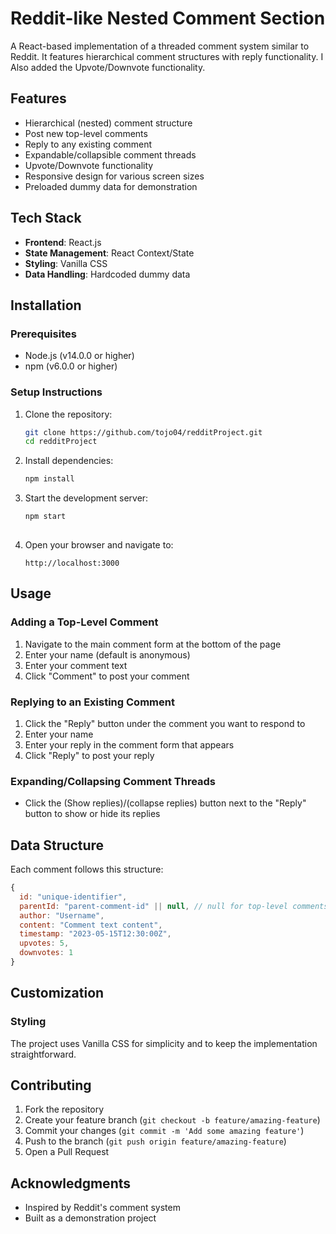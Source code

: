 # Reddit-like Nested Comment Section

A React-based implementation of a threaded comment system similar to Reddit. It features  hierarchical comment structures with reply functionality. I Also added the Upvote/Downvote
functionality.

## Features

- Hierarchical (nested) comment structure
- Post new top-level comments
- Reply to any existing comment
- Expandable/collapsible comment threads
- Upvote/Downvote functionality
- Responsive design for various screen sizes
- Preloaded dummy data for demonstration


## Tech Stack

- **Frontend**: React.js
- **State Management**: React Context/State
- **Styling**: Vanilla CSS
- **Data Handling**: Hardcoded dummy data

## Installation

### Prerequisites

- Node.js (v14.0.0 or higher)
- npm (v6.0.0 or higher) 

### Setup Instructions

1. Clone the repository:
   ```bash
   git clone https://github.com/tojo04/redditProject.git
   cd redditProject
   ```

2. Install dependencies:
   ```bash
   npm install
   
   ```

3. Start the development server:
   ```bash
   npm start
  
   ```

4. Open your browser and navigate to:
   ```
   http://localhost:3000
   ```

## Usage

### Adding a Top-Level Comment

1. Navigate to the main comment form at the bottom of the page
2. Enter your name (default is anonymous)
3. Enter your comment text
3. Click "Comment" to post your comment

### Replying to an Existing Comment

1. Click the "Reply" button under the comment you want to respond to
2. Enter your name
3. Enter your reply in the comment form that appears
4. Click "Reply" to post your reply

### Expanding/Collapsing Comment Threads

- Click the (Show replies)/(collapse replies) button next to the "Reply" button to show or hide its replies

## Data Structure

Each comment follows this structure:

```javascript
{
  id: "unique-identifier",
  parentId: "parent-comment-id" || null, // null for top-level comments
  author: "Username",
  content: "Comment text content",
  timestamp: "2023-05-15T12:30:00Z",
  upvotes: 5,
  downvotes: 1
}
```

## Customization

### Styling

The project uses Vanilla CSS for simplicity and to keep the implementation straightforward.

## Contributing

1. Fork the repository
2. Create your feature branch (`git checkout -b feature/amazing-feature`)
3. Commit your changes (`git commit -m 'Add some amazing feature'`)
4. Push to the branch (`git push origin feature/amazing-feature`)
5. Open a Pull Request

## Acknowledgments

- Inspired by Reddit's comment system
- Built as a demonstration project